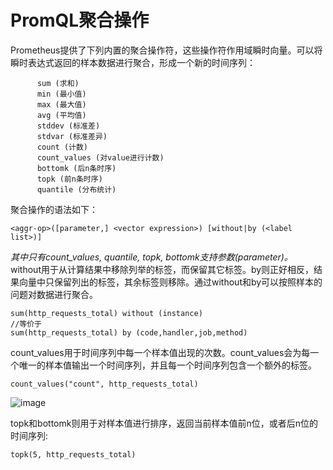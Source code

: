 # PromQL聚合操作 #
Prometheus提供了下列内置的聚合操作符，这些操作符作用域瞬时向量。可以将瞬时表达式返回的样本数据进行聚合，形成一个新的时间序列：
```
      sum (求和)
      min (最小值)
      max (最大值)
      avg (平均值)
      stddev (标准差)
      stdvar (标准差异)
      count (计数)
      count_values (对value进行计数)
      bottomk (后n条时序)
      topk (前n条时序)
      quantile (分布统计)
```
聚合操作的语法如下：
```
<aggr-op>([parameter,] <vector expression>) [without|by (<label list>)]
```
*其中只有count_values, quantile, topk, bottomk支持参数(parameter)。*         
without用于从计算结果中移除列举的标签，而保留其它标签。by则正好相反，结果向量中只保留列出的标签，其余标签则移除。通过without和by可以按照样本的问题对数据进行聚合。
```
sum(http_requests_total) without (instance)
//等价于
sum(http_requests_total) by (code,handler,job,method)
```

count_values用于时间序列中每一个样本值出现的次数。count_values会为每一个唯一的样本值输出一个时间序列，并且每一个时间序列包含一个额外的标签。
```
count_values("count", http_requests_total)
```
![image](https://user-images.githubusercontent.com/24589721/184279696-f1ef683a-086c-4f33-98de-cf8abfb80432.png)        

topk和bottomk则用于对样本值进行排序，返回当前样本值前n位，或者后n位的时间序列:
```
topk(5, http_requests_total)
```

